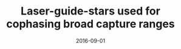 ---
title: "Laser-guide-stars used for cophasing broad capture ranges"
collection: publications
permalink: /publication/2016-09-01-9
date: 2016-09-01
venue: 'Astronomy &amp; Astrophysics'
paperurl: 'https://www.aanda.org/articles/aa/pdf/2016/09/aa29026-16.pdf'
---